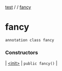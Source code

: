 [test](out.md) / [](out.md) / [fancy](out.md)


# fancy

`annotation class fancy`



### Constructors


| [&lt;init&gt;](out.md) | `public fancy()` |

